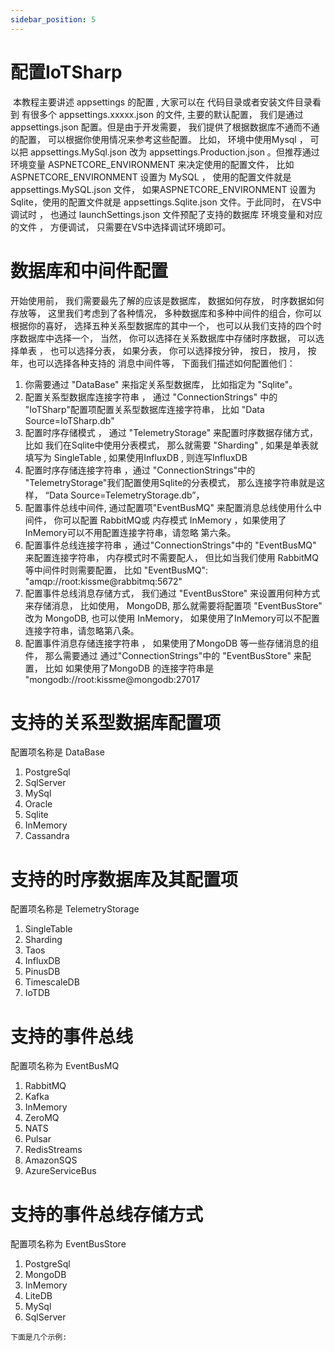 ```yaml
---
sidebar_position: 5
---
```


# 配置IoTSharp

​		本教程主要讲述 appsettings 的配置 , 大家可以在 代码目录或者安装文件目录看到  有很多个 appsettings.xxxxx.json 的文件, 主要的默认配置， 我们是通过 appsettings.json  配置。但是由于开发需要， 我们提供了根据数据库不通而不通的配置， 可以根据你使用情况来参考这些配置。 比如， 环境中使用Mysql ， 可以把   appsettings.MySql.json  改为 appsettings.Production.json  。但推荐通过环境变量 ASPNETCORE_ENVIRONMENT  来决定使用的配置文件，   比如 ASPNETCORE_ENVIRONMENT 设置为 MySQL ， 使用的配置文件就是 appsettings.MySQL.json 文件， 如果ASPNETCORE_ENVIRONMENT 设置为 Sqlite，使用的配置文件就是 appsettings.Sqlite.json 文件。于此同时， 在VS中调试时 ， 也通过 launchSettings.json 文件预配了支持的数据库 环境变量和对应的文件 ， 方便调试， 只需要在VS中选择调试环境即可。  

# 数据库和中间件配置

  开始使用前， 我们需要最先了解的应该是数据库， 数据如何存放， 时序数据如何存放等， 这里我们考虑到了各种情况， 多种数据库和多种中间件的组合，你可以根据你的喜好， 选择五种关系型数据库的其中一个， 也可以从我们支持的四个时序数据库中选择一个， 当然， 你可以选择在关系数据库中存储时序数据， 可以选择单表 ， 也可以选择分表， 如果分表， 你可以选择按分钟， 按日， 按月， 按年，也可以选择各种支持的 消息中间件等，  下面我们描述如何配置他们：

1. 你需要通过 "DataBase" 来指定关系型数据库， 比如指定为  "Sqlite"。 
2. 配置关系型数据库连接字符串 ， 通过  "ConnectionStrings"  中的 "IoTSharp"配置项配置关系型数据库连接字符串，  比如 "Data Source=IoTSharp.db"
3. 配置时序存储模式 ， 通过 "TelemetryStorage" 来配置时序数据存储方式， 比如 我们在Sqlite中使用分表模式， 那么就需要 "Sharding" , 如果是单表就填写为 SingleTable , 如果使用InfluxDB , 则连写InfluxDB
4. 配置时序存储连接字符串 ，通过  "ConnectionStrings"中的  "TelemetryStorage"我们配置使用Sqlite的分表模式， 那么连接字符串就是这样， “Data Source=TelemetryStorage.db”，  
5. 配置事件总线中间件, 通过配置项"EventBusMQ" 来配置消息总线使用什么中间件， 你可以配置 RabbitMQ或 内存模式 InMemory ，如果使用了InMemory可以不用配置连接字符串，请忽略 第六条。  
6. 配置事件总线连接字符串 ，通过"ConnectionStrings"中的 "EventBusMQ" 来配置连接字符串， 内存模式时不需要配人， 但比如当我们使用 RabbitMQ等中间件时则需要配置， 比如  "EventBusMQ": "amqp://root:kissme@rabbitmq:5672"
7. 配置事件总线消息存储方式， 我们通过 "EventBusStore" 来设置用何种方式来存储消息， 比如使用， MongoDB, 那么就需要将配置项 "EventBusStore" 改为 MongoDB, 也可以使用 InMemory， 如果使用了InMemory可以不配置 连接字符串，请忽略第八条。 
8. 配置事件消息存储连接字符串 ， 如果使用了MongoDB 等一些存储消息的组件， 那么需要通过 通过"ConnectionStrings"中的 "EventBusStore" 来配置， 比如 如果使用了MongoDB 的连接字符串是 "mongodb://root:kissme@mongodb:27017



# 支持的关系型数据库配置项
配置项名称是 DataBase

  1. PostgreSql
  2. SqlServer
  3. MySql
  4. Oracle
  5. Sqlite
  6. InMemory
  7. Cassandra

 # 支持的时序数据库及其配置项
 配置项名称是 TelemetryStorage 

 1. SingleTable
 2. Sharding
 3. Taos
 4. InfluxDB
 5. PinusDB
 6. TimescaleDB
 7. IoTDB

# 支持的事件总线
 配置项名称为 EventBusMQ

 1. RabbitMQ
 2. Kafka
 3. InMemory
 4. ZeroMQ
 5. NATS
 6. Pulsar
 7. RedisStreams
 8. AmazonSQS
 9. AzureServiceBus

# 支持的事件总线存储方式
配置项名称为 EventBusStore     
   1. PostgreSql
   2. MongoDB  
   3. InMemory
   4. LiteDB
   5. MySql
   6. SqlServer


    下面是几个示例:

